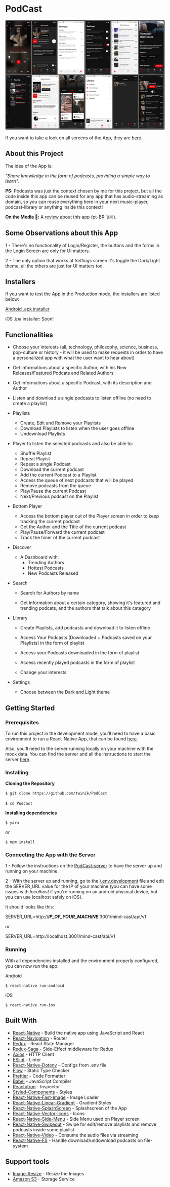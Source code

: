 
# PodCast

![Preview-Screens](https://github.com/twinik/PodCast/blob/master/PUXA-R10!.png)

If you want to take a look on all screens of the App, they are [here](https://drive.google.com/drive/folders/1rXFlogxaT5E0pthrrLhF1D_wOVbSHwhD).

## About this Project

The idea of the App is:

_"Share knowledge in the form of podcasts, providing a simple way to learn"._

**PS:** Podcasts was just the context chosen by me for this project, but all the code inside this app can be reused for any app that has audio-streaming as domain, so you can reuse everything here in your next music-player, podcast-library or anything inside this context!

**On the Media 🤩:** A [review](https://youtu.be/nu8mwGZUBFU) about this app (pt-BR 🇧🇷).

## Some Observations about this App

1 - There's no functionality of Login/Register, the buttons and the forms in the Login Screen are only for UI matters.

2 - The only option that works at _Settings_ screen it's toggle the Dark/Light theme, all the others are just for UI matters too.

## Installers

If you want to test the App in the Production mode, the installers are listed below:

[Android .apk installer](https://drive.google.com/file/d/1LKgdu1WDPo8eU2NVjoB92TPi4my8QP4D/view?usp=sharing)

iOS .ipa installer: Soon!

## Functionalities

- Choose your interests (all, technology, philosophy, science, business, pop-culture or history - it will be used to make requests in order to have a personalized app with what the user want to hear about)

- Get informations about a specific Author, with his New Releases/Featured Podcats and Related Authors

- Get Informations about a specific Podcast, with its description and Author

- Listen and download a single podcasts to listen offline (no need to create a playlist)

- Playlists
	- Create, Edit and Remove your Playlists
	- Download Playlists to listen when the user goes offline
	- Undownload Playlists

- Player to listen the selected podcasts and also be able to: 
	- Shuffle Playlist
	- Repeat Playist
	- Repeat a single Podcast
	- Download the current podcast
	- Add the current Podcast to a Playlist
	- Access the queue of next podcasts that will be played
	- Remove podcasts from the queue
	- Play/Pause the current Podcast
	- Next/Previous podcast on the Playlist

- Bottom Player
	- Access the bottom player out of the Player screen in order to keep tracking the current podcast
	- Get the Author and the Title of the current podcast
	- Play/Pause/Forward the current podcast
	- Track the timer of the current podcast

- Discover
	- A Dashboard with:
	  - Trending Authors
	  - Hottest Podcasts
	  - New Podcasts Released

- Search

	- Search for Authors by name

	- Get information about a certain category, showing it's featured and trending podcats, and the authors that talk about this category

- Library
	- Create Playlists, add podcasts and download it to listen offline

	- Access Your Podcasts (Downloaded + Podcasts saved on your Playlists) in the form of playlist

	- Access your Podcasts downloaded in the form of playlist
	
	- Access recently played podcasts in the form of playlist

	- Change your interests

- Settings

	- Choose between the Dark and Light theme

## Getting Started

### Prerequisites

To run this project in the development mode, you'll need to have a basic environment to run a React-Native App, that can be found [here](https://facebook.github.io/react-native/docs/getting-started).

Also, you'll need to the server running locally on your machine with the mock data. You can find the server and all the instructions to start the server [here](https://github.com/twinik/PodCast-server).

### Installing

**Cloning the Repository**

```
$ git clone https://github.com/twinik/PodCast

$ cd PodCast
```

**Installing dependencies**

```
$ yarn
```

_or_

```
$ npm install
```

### Connecting the App with the Server

1 - Follow the instructions on the [PodCast-server](https://github.com/twinik/PodCast-server) to have the server up and running on your machine.

2 - With the server up and running, go to the [/.env.development](https://github.com/twinik/PodCast/blob/master/.env.development) file and edit the SERVER_URL value for the IP of your machine (you can have some issues with _localhost_ if you're running on an android physical device, but you can use localhost safely on iOS).

It should looks like this:

SERVER_URL=http://**_IP_OF_YOUR_MACHINE_**:3001/mind-cast/api/v1

*or*

SERVER_URL=http://localhost:3001/mind-cast/api/v1

### Running

With all dependencies installed and the environment properly configured, you can now run the app:

Android

```
$ react-native run-android
```

iOS

```
$ react-native run-ios
```

## Built With

- [React-Native](https://facebook.github.io/react-native/) - Build the native app using JavaScript and React
- [React-Navigation](https://reactnavigation.org/docs/en/getting-started.html) - Router
- [Redux](https://redux.js.org/) - React State Manager
- [Redux-Saga](https://redux-saga.js.org/) - Side-Effect middleware for Redux
- [Axios](https://github.com/axios/axios) - HTTP Client
- [ESlint](https://eslint.org/) - Linter
- [React-Native-Dotenv](https://github.com/zetachang/react-native-dotenv) - Configs from .env file
- [Flow](https://flow.org/) - Static Type Checker
- [Prettier](https://prettier.io/) - Code Formatter
- [Babel](https://babeljs.io/) - JavaScript Compiler
- [Reactotron](https://infinite.red/reactotron) - Inspector
- [Styled-Components](https://www.styled-components.com/) - Styles
- [React-Native-Fast-Image](https://github.com/DylanVann/react-native-fast-image) - Image Loader
- [React-Native-Linear-Gradient](https://github.com/react-native-community/react-native-linear-gradient) - Gradient Styles
- [React-Native-SplashScreen](https://github.com/crazycodeboy/react-native-splash-screen) - Splashscreen of the App
- [React-Native-Vector-Icons](https://github.com/oblador/react-native-vector-icons) - Icons
- [React-Native-Side-Menu](https://github.com/react-native-community/react-native-side-menu) - Side Menu used on Player screen
- [React-Native-Swipeout](https://github.com/dancormier/react-native-swipeout) - Swipe for edit/remove playlists and remove podcasts inside some playlist
- [React-Native-Video](https://github.com/react-native-community/react-native-video) - Consume the audio files via streaming
- [React-Native-FS](https://github.com/itinance/react-native-fs) - Handle download/undownload podcasts on file-system


## Support tools

- [Image-Resize](https://imageresize.org) - Resize the Images
- [Amazon S3](https://aws.amazon.com/pt/s3/) - Storage Service
